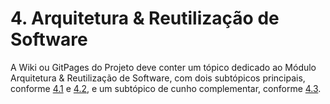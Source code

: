 # 4. Arquitetura & Reutilização de Software

A Wiki ou GitPages do Projeto deve conter um tópico dedicado ao Módulo Arquitetura & Reutilização de Software, com dois subtópicos principais, conforme [4.1](/docs/ArquiteturaReutilizacao/4.1.PadroesArquiteturais.md) e [4.2](/docs/ArquiteturaReutilizacao/4.2.ReutilizacaoDeSoftware.md), e um subtópico de cunho complementar, conforme [4.3](/docs/ArquiteturaReutilizacao/4.3.ParticipacoesArqReutilizacao.md).
